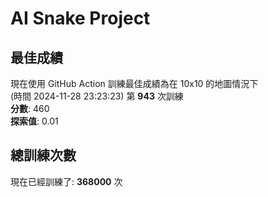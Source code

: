 
# AI Snake Project

## **最佳成績**
現在使用 GitHub Action 訓練最佳成績為在 10x10 的地圖情況下  
(時間 2024-11-28 23:23:23) 第 **943** 次訓練  
**分數**: 460  
**探索值**: 0.01

## 總訓練次數
現在已經訓練了: **368000** 次
